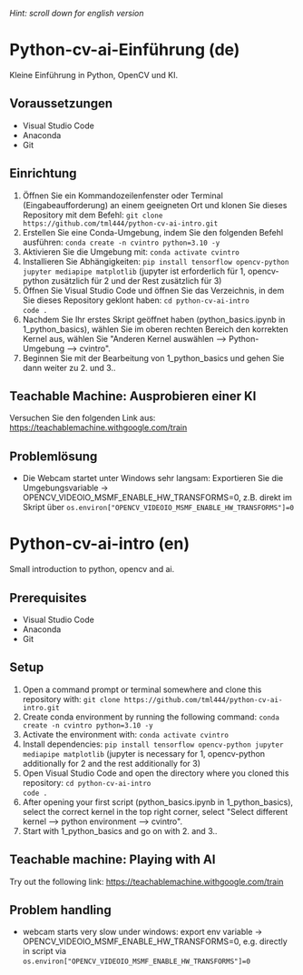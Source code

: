 _Hint: scroll down for english version_

# Python-cv-ai-Einführung (de)
Kleine Einführung in Python, OpenCV und KI.

## Voraussetzungen
- Visual Studio Code
- Anaconda
- Git

## Einrichtung
1. Öffnen Sie ein Kommandozeilenfenster oder Terminal (Eingabeaufforderung) an einem geeigneten Ort und klonen Sie dieses Repository mit dem Befehl:
`git clone https://github.com/tml444/python-cv-ai-intro.git`
2. Erstellen Sie eine Conda-Umgebung, indem Sie den folgenden Befehl ausführen:
`conda create -n cvintro python=3.10 -y`
3. Aktivieren Sie die Umgebung mit:
`conda activate cvintro`
4. Installieren Sie Abhängigkeiten:
`pip install tensorflow opencv-python jupyter mediapipe matplotlib` (jupyter ist erforderlich für 1, opencv-python zusätzlich für 2 und der Rest zusätzlich für 3)
5. Öffnen Sie Visual Studio Code und öffnen Sie das Verzeichnis, in dem Sie dieses Repository geklont haben:
`cd python-cv-ai-intro`  
`code .`  
6. Nachdem Sie Ihr erstes Skript geöffnet haben (python_basics.ipynb in 1_python_basics), wählen Sie im oberen rechten Bereich den korrekten Kernel aus, wählen Sie "Anderen Kernel auswählen --> Python-Umgebung --> cvintro".
7. Beginnen Sie mit der Bearbeitung von 1_python_basics und gehen Sie dann weiter zu 2. und 3..

## Teachable Machine: Ausprobieren einer KI
Versuchen Sie den folgenden Link aus: https://teachablemachine.withgoogle.com/train 

## Problemlösung
- Die Webcam startet unter Windows sehr langsam: Exportieren Sie die Umgebungsvariable -> OPENCV_VIDEOIO_MSMF_ENABLE_HW_TRANSFORMS=0, z.B. direkt im Skript über ``os.environ["OPENCV_VIDEOIO_MSMF_ENABLE_HW_TRANSFORMS"]=0``

# Python-cv-ai-intro (en)
Small introduction to python, opencv and ai.

## Prerequisites
-	Visual Studio Code
-	Anaconda
-	Git

## Setup
1. Open a command prompt or terminal somewhere and clone this repository with: 
`git clone https://github.com/tml444/python-cv-ai-intro.git`
2. Create conda environment by running the following command:
`conda create -n cvintro python=3.10 -y`
3. Activate the environment with:
`conda activate cvintro`
4. Install dependencies:
`pip install tensorflow opencv-python jupyter mediapipe matplotlib` (jupyter is necessary for 1, opencv-python additionally for 2 and the rest additionally for 3)
5. Open Visual Studio Code and open the directory where you cloned this repository: 
`cd python-cv-ai-intro`  
`code .`  
6. After opening your first script (python_basics.ipynb in 1_python_basics), select the correct kernel in the top right corner, select "Select different kernel --> python environment --> cvintro".
7. Start with 1_python_basics and go on with 2. and 3..


## Teachable machine: Playing with AI
Try out the following link: https://teachablemachine.withgoogle.com/train 

## Problem handling
- webcam starts very slow under windows: export env variable -> OPENCV_VIDEOIO_MSMF_ENABLE_HW_TRANSFORMS=0, e.g. directly in script via ``os.environ["OPENCV_VIDEOIO_MSMF_ENABLE_HW_TRANSFORMS"]=0``